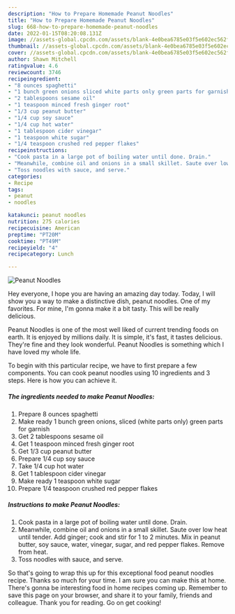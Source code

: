 ```yaml
---
description: "How to Prepare Homemade Peanut Noodles"
title: "How to Prepare Homemade Peanut Noodles"
slug: 668-how-to-prepare-homemade-peanut-noodles
date: 2022-01-15T08:20:08.131Z
image: //assets-global.cpcdn.com/assets/blank-4e0bea6785e03f5e602ec562f230caae08da540cada707380b4fe1bbebba43da.png
thumbnail: //assets-global.cpcdn.com/assets/blank-4e0bea6785e03f5e602ec562f230caae08da540cada707380b4fe1bbebba43da.png
cover: //assets-global.cpcdn.com/assets/blank-4e0bea6785e03f5e602ec562f230caae08da540cada707380b4fe1bbebba43da.png
author: Shawn Mitchell
ratingvalue: 4.6
reviewcount: 3746
recipeingredient:
- "8 ounces spaghetti"
- "1 bunch green onions sliced white parts only green parts for garnish"
- "2 tablespoons sesame oil"
- "1 teaspoon minced fresh ginger root"
- "1/3 cup peanut butter"
- "1/4 cup soy sauce"
- "1/4 cup hot water"
- "1 tablespoon cider vinegar"
- "1 teaspoon white sugar"
- "1/4 teaspoon crushed red pepper flakes"
recipeinstructions:
- "Cook pasta in a large pot of boiling water until done. Drain."
- "Meanwhile, combine oil and onions in a small skillet. Saute over low heat until tender. Add ginger; cook and stir for 1 to 2 minutes. Mix in peanut butter, soy sauce, water, vinegar, sugar, and red pepper flakes. Remove from heat."
- "Toss noodles with sauce, and serve."
categories:
- Recipe
tags:
- peanut
- noodles

katakunci: peanut noodles 
nutrition: 275 calories
recipecuisine: American
preptime: "PT20M"
cooktime: "PT49M"
recipeyield: "4"
recipecategory: Lunch

---
```



![Peanut Noodles](//assets-global.cpcdn.com/assets/blank-4e0bea6785e03f5e602ec562f230caae08da540cada707380b4fe1bbebba43da.png)

Hey everyone, I hope you are having an amazing day today. Today, I will show you a way to make a distinctive dish, peanut noodles. One of my favorites. For mine, I'm gonna make it a bit tasty. This will be really delicious.

Peanut Noodles is one of the most well liked of current trending foods on earth. It is enjoyed by millions daily. It is simple, it's fast, it tastes delicious. They're fine and they look wonderful. Peanut Noodles is something which I have loved my whole life.




To begin with this particular recipe, we have to first prepare a few components. You can cook peanut noodles using 10 ingredients and 3 steps. Here is how you can achieve it.

<!--inarticleads1-->

##### The ingredients needed to make Peanut Noodles:

1. Prepare 8 ounces spaghetti
1. Make ready 1 bunch green onions, sliced (white parts only) green parts for garnish
1. Get 2 tablespoons sesame oil
1. Get 1 teaspoon minced fresh ginger root
1. Get 1/3 cup peanut butter
1. Prepare 1/4 cup soy sauce
1. Take 1/4 cup hot water
1. Get 1 tablespoon cider vinegar
1. Make ready 1 teaspoon white sugar
1. Prepare 1/4 teaspoon crushed red pepper flakes




<!--inarticleads2-->

##### Instructions to make Peanut Noodles:

1. Cook pasta in a large pot of boiling water until done. Drain.
1. Meanwhile, combine oil and onions in a small skillet. Saute over low heat until tender. Add ginger; cook and stir for 1 to 2 minutes. Mix in peanut butter, soy sauce, water, vinegar, sugar, and red pepper flakes. Remove from heat.
1. Toss noodles with sauce, and serve.




So that's going to wrap this up for this exceptional food peanut noodles recipe. Thanks so much for your time. I am sure you can make this at home. There's gonna be interesting food in home recipes coming up. Remember to save this page on your browser, and share it to your family, friends and colleague. Thank you for reading. Go on get cooking!
